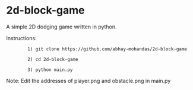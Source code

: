 # 2d-block-game

A simple 2D dodging game written in python.

Instructions:

            1) git clone https://github.com/abhay-mohandas/2d-block-game
            
            2) cd 2d-block-game
            
            3) python main.py
           
Note: Edit the addresses of player.png and obstacle.png in main.py
